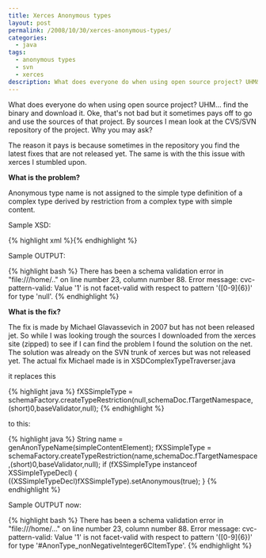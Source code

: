```yaml
---
title: Xerces Anonymous types
layout: post
permalink: /2008/10/30/xerces-anonymous-types/
categories:
  - java
tags:
  - anonymous types
  - svn
  - xerces
description: What does everyone do when using open source project? UHM&#8230; find the binary and download it. Oke, that's not bad but it sometimes pays off to go and use the sources of that project. By sources I mean look at the CVS/SVN repository of the project. Why you may ask?
---
```

What does everyone do when using open source project? UHM&#8230; find the binary and download it. Oke, that's not bad but it sometimes pays off to go and use the sources of that project. By sources I mean look at the CVS/SVN repository of the project. Why you may ask?

The reason it pays is because sometimes in the repository you find the latest fixes that are not released yet. The same is with the this issue with xerces I stumbled upon.

**What is the problem?**

Anonymous type name is not assigned to the simple type definition of a complex type derived by restriction from a complex type with simple content.

Sample XSD:

{% highlight xml %}{% endhighlight %}

Sample OUTPUT:

{% highlight bash %}
There has been a schema validation error in "file:///home/.." on line number 23, column number 88. Error message: cvc-pattern-valid: Value '1' is not facet-valid with respect to pattern '([0-9]{6})' for type 'null'.
{% endhighlight %}

**What is the fix?**

The fix is made by Michael Glavassevich in 2007 but has not been released jet. So while I was looking trough the sources I downloaded from the xerces site (zipped) to see if I can find the problem I found the solution on the net. The solution was already on the SVN trunk of xerces but was not released yet. The actual fix Michael made is in XSDComplexTypeTraverser.java

it replaces this

{% highlight java %}
fXSSimpleType = schemaFactory.createTypeRestriction(null,schemaDoc.fTargetNamespace,(short)0,baseValidator,null);
{% endhighlight %}

to this:

{% highlight java %}
String name = genAnonTypeName(simpleContentElement);
fXSSimpleType = schemaFactory.createTypeRestriction(name,schemaDoc.fTargetNamespace,(short)0,baseValidator,null);
if (fXSSimpleType instanceof XSSimpleTypeDecl) {
((XSSimpleTypeDecl)fXSSimpleType).setAnonymous(true); }
{% endhighlight %}

Sample OUTPUT now:

{% highlight bash %}
There has been a schema validation error in "file:///home/..." on line number 23, column number 88. Error message: cvc-pattern-valid: Value '1' is not facet-valid with respect to pattern '([0-9]{6})' for type '#AnonType_nonNegativeInteger6CItemType'.
{% endhighlight %}